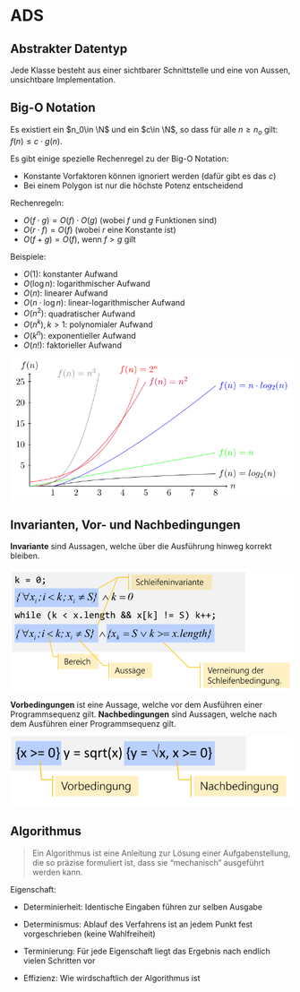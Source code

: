 # ADS

## Abstrakter Datentyp

Jede Klasse besteht aus einer sichtbarer Schnittstelle und eine von Aussen, unsichtbare Implementation.

## Big-O Notation

Es existiert ein $n_0\in \N$ und ein $c\in \N$, so dass für alle $n\ge n_o$ gilt: $f(n) \le c\cdot g(n)$.

Es gibt einige spezielle Rechenregel zu der Big-O Notation:

* Konstante Vorfaktoren können ignoriert werden (dafür gibt es das $c$)	
* Bei einem Polygon ist nur die höchste Potenz entscheidend

Rechenregeln:

* $O(f\cdot g) = O(f)\cdot O(g)$ (wobei $f$ und $g$ Funktionen sind)
* $O(r\cdot f)=O(f)$ (wobei $r$ eine Konstante ist)
* $O(f+g)=O(f)$, wenn $f >g$ gilt

Beispiele:

* $O(1)$: konstanter Aufwand
* $O(\log n)$: logarithmischer Aufwand
* $O(n)$: linearer Aufwand
* $O(n\cdot \log n)$: linear-logarithmischer Aufwand
* $O(n^2)$: quadratischer Aufwand
* $O(n^k), k>1$: polynomialer Aufwand
* $O(k^n)$: exponentieller Aufwand
* $O(n!)$: faktorieller Aufwand

<img src="res/ADS/image-20220602121716673.png" alt="image-20220602121716673"  />

## Invarianten, Vor- und Nachbedingungen

**Invariante** sind Aussagen, welche über die Ausführung hinweg korrekt bleiben.

<img src="res/ADS/image-20230125220537116.png" alt="image-20230125220537116" style="zoom:85%;" />

**Vorbedingungen** ist eine Aussage, welche vor dem Ausführen einer Programmsequenz gilt. **Nachbedingungen** sind Aussagen, welche nach dem Ausführen einer Programmsequenz gilt.

<img src="res/ADS/image-20230125220724075.png" alt="image-20230125220724075" style="zoom:80%;" />

## Algorithmus

> Ein Algorithmus ist eine Anleitung zur Lösung einer Aufgabenstellung, die so
> präzise formuliert ist, dass sie “mechanisch” ausgeführt werden kann.

Eigenschaft:

* Determinierheit: Identische Eingaben führen zur selben Ausgabe

* Determinismus: Ablauf des Verfahrens ist an jedem Punkt fest vorgeschrieben (keine Wahlfreiheit)

* Terminierung: Für jede Eigenschaft liegt das Ergebnis nach endlich vielen Schritten vor

* Effizienz: Wie wirdschaftlich der Algorithmus ist

  

